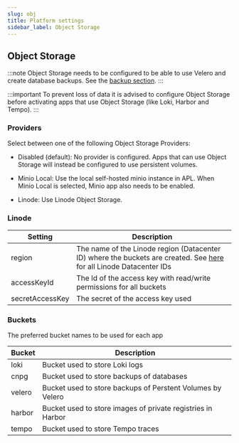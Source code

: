 ```yaml
---
slug: obj
title: Platform settings
sidebar_label: Object Storage
---
```


## Object Storage

:::note
Object Storage needs to be configured to be able to use Velero and create database backups. See the [backup section](backup.md).
:::

:::important
To prevent loss of data it is advised to configure Object Storage before activating apps that use Object Storage (like Loki, Harbor and Tempo).
:::

### Providers

Select between one of the following Object Storage Providers:

- Disabled (default): No provider is configured. Apps that can use Object Storage will instead be configured to use persistent volumes.

- Minio Local: Use the local self-hosted minio instance in APL. When Minio Local is selected, Minio app also needs to be enabled.

- Linode: Use Linode Object Storage.

### Linode

| Setting | Description |
| ------- | ----------- |
| region| The name of the Linode region (Datacenter ID) where the buckets are created. See [here](https://techdocs.akamai.com/cloud-computing/docs/access-buckets-and-files-through-urls#cluster-url-s3-endpoint) for all Linode Datacenter IDs |
| accessKeyId | The Id of the access key with read/write permissions for all buckets |
| secretAccessKey | The secret of the access key used |

### Buckets

The preferred bucket names to be used for each app

| Bucket | Description |
| ------- | ----------- |
| loki    | Bucket used to store Loki logs |
| cnpg | Bucket used to store backups of databases |
| velero | Bucket used to store backups of Perstent Volumes by Velero |
| harbor | Bucket used to store images of private registries in Harbor |
| tempo | Bucket used to store Tempo traces |



